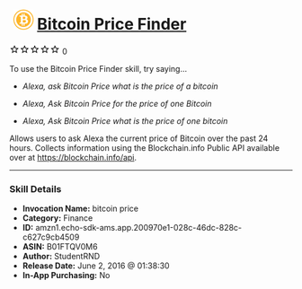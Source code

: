 # &nbsp;<img src="skill_icon" alt="Bitcoin Price Finder icon" width="36"> [Bitcoin Price Finder](http://alexa.amazon.com/#skills/amzn1.echo-sdk-ams.app.200970e1-028c-46dc-828c-c627c9cb4509)
![0 stars](../../images/ic_star_border_black_18dp_1x.png)![0 stars](../../images/ic_star_border_black_18dp_1x.png)![0 stars](../../images/ic_star_border_black_18dp_1x.png)![0 stars](../../images/ic_star_border_black_18dp_1x.png)![0 stars](../../images/ic_star_border_black_18dp_1x.png) 0

To use the Bitcoin Price Finder skill, try saying...

* *Alexa, ask Bitcoin Price what is the price of a bitcoin*

* *Alexa, Ask Bitcoin Price for the price of one Bitcoin*

* *Alexa, Ask Bitcoin Price what is the price of one bitcoin*

Allows users to ask Alexa the current price of Bitcoin over the past 24 hours. Collects information using the Blockchain.info Public API available over at https://blockchain.info/api.

***

### Skill Details

* **Invocation Name:** bitcoin price
* **Category:** Finance
* **ID:** amzn1.echo-sdk-ams.app.200970e1-028c-46dc-828c-c627c9cb4509
* **ASIN:** B01FTQV0M6
* **Author:** StudentRND
* **Release Date:** June 2, 2016 @ 01:38:30
* **In-App Purchasing:** No

